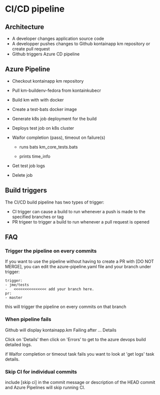 # CI/CD pipeline 

## Architecture
* A developer changes application source code
* A developper pushes changes to Github kontainapp km repository or create pull request
* Github triggers Azure CD pipeline


## Azure Pipeline

* Checkout kontainapp km repository

* Pull km-buildenv-fedora from kontainkubecr

* Build km with with docker

* Create a test-bats docker image 

* Generate k8s job deployment for the build 

* Deploys test job on k8s cluster

* Waifor completion (pass), timeout on failure(s)

	* runs bats km\_core\_tests.bats

	* prints time_info

* Get test job logs 

* Delete job


## Build triggers

The CI/CD build pipeline has two types of trigger:

* CI trigger can cause a build to run whenever a push is made to the specified branches or tag
* PR trigeer to trigger a build to run whenever a pull request is opened 


## FAQ


### Trigger the pipeline on every commits

If you want to use the pipeline without having to create a PR with [DO NOT MERGE], you can edit the azure-pipeline.yaml file and your branch under trigger:
```
trigger:
- jme/tests
-   <<<<<<<<<<<<<<< add your branch here.
pr:
- master
```
this will trigger the pipeline on every commits on that branch


### When pipeline fails

Github will display
kontainapp.km  Failing after ...  Details

Click on 'Details' then click on 'Errors' to get to the azure devops build detailed logs.

if Waifor completion or timeout task fails you want to look at 'get logs' task details.


### Skip CI for individual commits

include [skip ci] in the commit message or description of the HEAD commit and Azure Pipelines will skip running CI.

